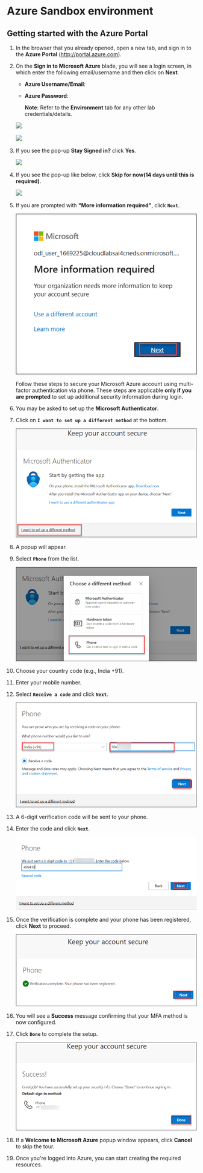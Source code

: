 # Azure Sandbox environment 


## Getting started with the Azure Portal

1. In the browser that you already opened, open a new tab, and sign in to the **Azure Portal** (<http://portal.azure.com>).

1. On the **Sign in to Microsoft Azure** blade, you will see a login screen, in which enter the following email/username and then click on **Next**.  

   * **Azure Username/Email**:  <inject key="AzureAdUserEmail"></inject> 
   * **Azure Password**:  <inject key="AzureAdUserPassword"></inject>

        **Note**: Refer to the **Environment** tab for any other lab credentials/details.
        
    ![](images/image-004.jpg)
  
    ![](images/image-005.jpg)
  
1. If you see the pop-up **Stay Signed in?** click **Yes**.

    ![](images/image-006.jpg)

1. If you see the pop-up like below, click **Skip for now(14 days until this is required)**.

    ![](images/image004.png)

1. If you are prompted with **"More information required"**, click **`Next`**.

    ![Step 1](images/2025-04-03_17-45-50.png)

    Follow these steps to secure your Microsoft Azure account using multi-factor authentication via phone. These steps are applicable **only if you are prompted** to set up additional security information during login.

1. You may be asked to set up the **Microsoft Authenticator**.

1. Click on **`I want to set up a different method`** at the bottom.

   ![Step 2](images/2025-04-03_17-46-15.png)

1. A popup will appear.

1. Select **`Phone`** from the list.

   ![Step 3](images/2025-04-03_17-46-25.png)

1. Choose your country code (e.g., India +91).

1. Enter your mobile number.

1. Select **`Receive a code`** and click **`Next`**.

   ![Step 4](images/2025-04-03_17-46-44.png)

1. A 6-digit verification code will be sent to your phone.

1. Enter the code and click **`Next`**.

    ![Step 5](images/2025-04-03_18-35-37.png)

1. Once the verification is complete and your phone has been registered, click **Next** to proceed.

    ![Step 5-u](images/verificationcomplete.png)

1. You will see a **Success** message confirming that your MFA method is now configured.  

1. Click **`Done`** to complete the setup.

    ![Step 6](images/2025-04-03_18-36-21.png)

1. If a **Welcome to Microsoft Azure** popup window appears, click **Cancel** to skip the tour.

1. Once you're logged into Azure, you can start creating the required resources.
